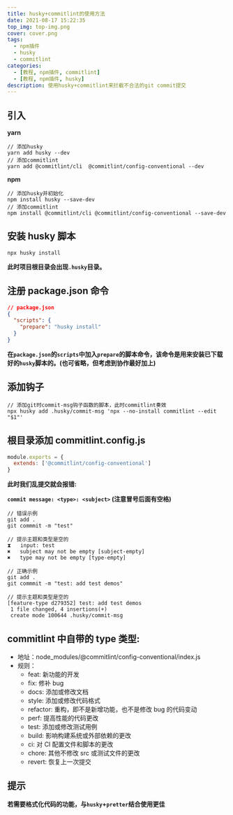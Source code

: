 ```yaml
---
title: husky+commitlint的使用方法
date: 2021-08-17 15:22:35
top_img: top-img.png
cover: cover.png
tags:
  - npm插件
  - husky
  - commitlint
categories:
  - [教程, npm插件, commitlint]
  - [教程, npm插件, husky]
description: 使用husky+commitlint来拦截不合法的git commit提交
---
```


## 引入

**yarn**

```shell
// 添加husky
yarn add husky --dev
// 添加commitlint
yarn add @commitlint/cli  @commitlint/config-conventional --dev
```

**npm**

```shell
// 添加husky并初始化
npm install husky --save-dev
// 添加commitlint
npm install @commitlint/cli @commitlint/config-conventional --save-dev
```

## 安装 husky 脚本

```shell
npx husky install
```

**此时项目根目录会出现`.husky`目录。**

## 注册 package.json 命令

```json
// package.json
{
  "scripts": {
    "prepare": "husky install"
  }
}
```

**在`package.json`的`scripts`中加入`prepare`的脚本命令，该命令是用来安装已下载好的`husky`脚本的。(也可省略，但考虑到协作最好加上)**

## 添加钩子

```shell
// 添加git时commit-msg钩子函数的脚本，此时commitlint奏效
npx husky add .husky/commit-msg 'npx --no-install commitlint --edit "$1"'
```

## 根目录添加 commitlint.config.js

```javascript
module.exports = {
  extends: ['@commitlint/config-conventional']
}
```

**此时我们乱提交就会报错:**

**`commit message: <type>: <subject>` (注意冒号后面有空格)**

```shell
// 错误示例
git add .
git commmit -m "test"

// 提示主题和类型是空的
⧗   input: test
✖   subject may not be empty [subject-empty]
✖   type may not be empty [type-empty]
```

```shell
// 正确示例
git add .
git commmit -m "test: add test demos"

// 提示主题和类型是空的
[feature-type d279352] test: add test demos
 1 file changed, 4 insertions(+)
 create mode 100644 .husky/commit-msg
```

## commitlint 中自带的 type 类型:

- 地址：node_modules/@commitlint/config-conventional/index.js
- 规则：
  - feat: 新功能的开发
  - fix: 修补 bug
  - docs: 添加或修改文档
  - style: 添加或修改代码格式
  - refactor: 重构，即不是新增功能，也不是修改 bug 的代码变动
  - perf: 提高性能的代码更改
  - test: 添加或修改测试用例
  - build: 影响构建系统或外部依赖的更改
  - ci: 对 CI 配置文件和脚本的更改
  - chore: 其他不修改 src 或测试文件的更改
  - revert: 恢复上一次提交

## 提示

**若需要格式化代码的功能，与`husky`+`pretter`结合使用更佳**
